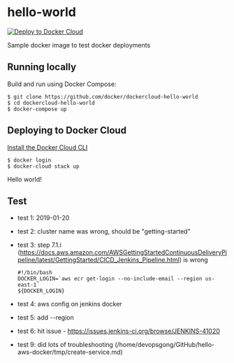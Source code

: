 hello-world
===========

[![Deploy to Docker Cloud](https://files.cloud.docker.com/images/deploy-to-dockercloud.svg)](https://cloud.docker.com/stack/deploy/)

Sample docker image to test docker deployments

## Running locally

Build and run using Docker Compose:

	$ git clone https://github.com/docker/dockercloud-hello-world
	$ cd dockercloud-hello-world
	$ docker-compose up


## Deploying to Docker Cloud

[Install the Docker Cloud CLI](https://docs.docker.com/docker-cloud/tutorials/installing-cli/)

	$ docker login
	$ docker-cloud stack up

Hello world!

## Test

* test 1: 
	2019-01-20
* test 2: 
	cluster name was wrong, should be "getting-started"
* test 3:
	step 7.1.i (https://docs.aws.amazon.com/AWSGettingStartedContinuousDeliveryPipeline/latest/GettingStarted/CICD_Jenkins_Pipeline.html) is wrong
	```
	#!/bin/bash
	DOCKER_LOGIN=`aws ecr get-login --no-include-email --region us-east-1`
	${DOCKER_LOGIN}
	```

* test 4:
	aws config on jenkins docker

* test 5:
	add --region

* test 6:
	hit issue - https://issues.jenkins-ci.org/browse/JENKINS-41020

* test 9:
	did lots of troubleshooting (/home/devopsgong/GitHub/hello-aws-docker/tmp/create-service.md)
